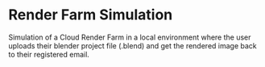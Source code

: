 # Render Farm Simulation

Simulation of a Cloud Render Farm in a local environment where the user uploads their blender project file (.blend) and get the rendered image back to their registered email.
